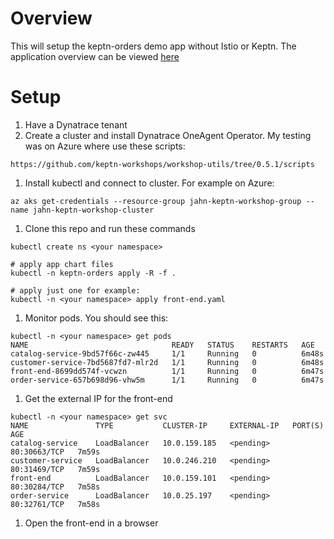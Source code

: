 # Overview

This will setup the keptn-orders demo app without Istio or Keptn.  The application overview can be viewed
[here](https://github.com/keptn-orders/keptn-orders-setup#demo-application)

# Setup

1. Have a Dynatrace tenant
1. Create a cluster and install Dynatrace OneAgent Operator.  My testing was on Azure where use these scripts:
```
https://github.com/keptn-workshops/workshop-utils/tree/0.5.1/scripts
```
1. Install kubectl and connect to cluster.  For example on Azure:
```
az aks get-credentials --resource-group jahn-keptn-workshop-group --name jahn-keptn-workshop-cluster
```
1. Clone this repo and run these commands
```
kubectl create ns <your namespace>

# apply app chart files
kubectl -n keptn-orders apply -R -f .

# apply just one for example:
kubectl -n <your namespace> apply front-end.yaml
```
1. Monitor pods.  You should see this:
```
kubectl -n <your namespace> get pods
NAME                                READY   STATUS    RESTARTS   AGE
catalog-service-9bd57f66c-zw445     1/1     Running   0          6m48s
customer-service-7bd5687fd7-mlr2d   1/1     Running   0          6m48s
front-end-8699dd574f-vcwzn          1/1     Running   0          6m47s
order-service-657b698d96-vhw5m      1/1     Running   0          6m47s
```
1. Get the external IP for the front-end
```
kubectl -n <your namespace> get svc
NAME               TYPE           CLUSTER-IP     EXTERNAL-IP   PORT(S)        AGE
catalog-service    LoadBalancer   10.0.159.185   <pending>     80:30663/TCP   7m59s
customer-service   LoadBalancer   10.0.246.210   <pending>     80:31469/TCP   7m59s
front-end          LoadBalancer   10.0.159.101   <pending>     80:30284/TCP   7m58s
order-service      LoadBalancer   10.0.25.197    <pending>     80:32761/TCP   7m58s
```
1. Open the front-end in a browser

